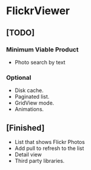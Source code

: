 # FlickrViewer

## [TODO]
### Minimum Viable Product

- Photo search by text 

### Optional
- Disk cache.
- Paginated list.
- GridView mode.
- Animations.

## [Finished]
- List that shows Flickr Photos
- Add pull to refresh to the list
- Detail view
- Third party libraries.